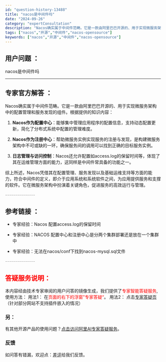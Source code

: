 ```yaml
---
id: "question-history-13488"
title: "nacos是中间件吗"
date: "2024-09-26"
category: "expertConsultation"
description: "Nacos确实属于中间件范畴。它是一款由阿里巴巴开源的、用于实现微服务架构中的配置管理和服务发现的组件。根据提供的知识内容：1. **Nacos作为配置中心**：能够集中管理应用程序的配置信息，支持动态配置更新，简化了分布式系统中配置的管理难度。   2. **Nacos作为注册中心**：帮助微服务"
tags: ["nacos","开源","中间件","nacos-opensource"]
keywords: ["nacos","开源","中间件","nacos-opensource"]
---
```


## 用户问题 ： 
 nacos是中间件吗  

---------------
## 专家官方解答 ：

Nacos确实属于中间件范畴。它是一款由阿里巴巴开源的、用于实现微服务架构中的配置管理和服务发现的组件。根据提供的知识内容：

1. **Nacos作为配置中心**：能够集中管理应用程序的配置信息，支持动态配置更新，简化了分布式系统中配置的管理难度。
   
2. **Nacos作为注册中心**：帮助微服务实例实现服务的注册与发现，是构建微服务架构中不可或缺的一环，确保服务间的调用可以找到正确的目标服务实例。

3. **日志管理与访问控制**：Nacos还允许配置如access.log的保留时间等，体现了其在运维管理方面的能力，这同样是中间件常具备的功能之一。

综上所述，Nacos凭借其在配置管理、服务发现以及基础运维支持等方面的能力，符合中间件的定义，即介于应用系统和系统软件之间，为应用提供服务和支撑的软件。它在微服务架构中扮演着关键角色，促进服务的高效运行与管理。


<font color="#949494">---------------</font> 


## 参考链接 ：

* 专家经验：Nacos 配置access.log的保留时间 
 
 * 专家经验：NACOS 配置中心和注册中心是分两个集群部署还是放在一个集群中 
 
 * 专家经验：无法在nacos/conf下找到nacos-mysql.sql文件 


 <font color="#949494">---------------</font> 
 


## <font color="#FF0000">答疑服务说明：</font> 

本内容经由技术专家审阅的用户问答的镜像生成，我们提供了<font color="#FF0000">专家智能答疑服务</font>,使用方法：
用法1： 在<font color="#FF0000">页面的右下的浮窗”专家答疑“</font>。
用法2： 点击[专家答疑页](https://answer.opensource.alibaba.com/docs/intro)（针对部分网站不支持插件嵌入的情况）
### 另：


有其他开源产品的使用问题？[点击访问阿里AI专家答疑服务](https://answer.opensource.alibaba.com/docs/intro)。
### 反馈
如问答有错漏，欢迎点：[差评](https://ai.nacos.io/user/feedbackByEnhancerGradePOJOID?enhancerGradePOJOId=13913)给我们反馈。
